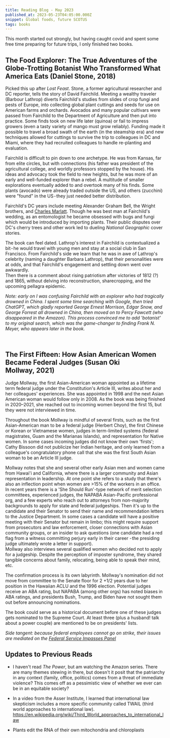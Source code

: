 ```yaml
---
title: Reading Blog - May 2023
published_at: 2023-05-23T04:05:00.000Z
snippet: Global foods, future SCOTUS
tags: books
---
```


This month started out strongly, but having caught covid and spent some free time preparing for future trips, I only finished two books.

## The Food Explorer: The True Adventures of the Globe-Trotting Botanist Who Transformed What America Eats (Daniel Stone, 2018)

Picked this up after *Lost Feast*. Stone, a former agricultural researcher and DC reporter, tells the story of David Fairchild. Meeting a wealthy traveler (Barbour Lathrop) diverts Fairchild's studies from slides of crop fungi and pests of Europe, into collecting global plant cuttings and seeds for use on American farms and orchards. Avocados and many popular cultivars were passed from Fairchild to the Department of Agriculture and then put into practice. Some finds took on new life later (quinoa) or fail to impress growers (even a tasty variety of mango must grow reliably). Funding made it possible to travel a broad swath of the earth (in the steamship era) and new techniques allowed for cuttings to survive the trip to colleagues in DC and Miami, where they had recruited colleagues to handle re-planting and evaluation.

Fairchild is difficult to pin down to one archetype. He was from Kansas, far from elite circles, but with connections (his father was president of the agricultural college, and worldly professors stopped by the house). His ideas and advocacy took the field to new heights, but he was more of an early and well-funded explorer than a rebel. A multitude of smaller explorations eventually added to and overtook many of his finds. Some plants (avocado) were already traded outside the US, and others (zucchini) were "found" in the US - they just needed better distribution.

Fairchild's DC years include meeting Alexander Graham Bell, the Wright brothers, and [Charles Marlatt](https://en.wikipedia.org/wiki/Charles_Lester_Marlatt). Though he was best man at Fairchild's wedding, as an entomologist he became obsessed with bugs and fungi which would be introduced by importing plants. Their public disputes over DC's cherry trees and other work led to dueling *National Geographic* cover stories.

The book can feel dated. Lathrop's interest in Fairchild is contextualized a bit - he would travel with young men and stay at a social club in San Francisco. From Fairchild's side we learn that he was in awe of Lathrop's celebrity (naming a daughter Barbara Lathrop), that their personalities were at odds, and that Fairchild's engagement and settling down went over awkwardly.<br/>
Then there is a comment about rising patriotism after victories of 1812 (?) and 1865, without delving into reconstruction, sharecropping, and the upcoming pellagra epidemic.

*Note: early on I was confusing Fairchild with an explorer who had tragically drowned in China. I spent some time searching with Google, then tried ChatGPT, which gladly reported George Ernest Morrison, Edgar Snow, and George Forrest all drowned in China, then moved on to Percy Fawcett (who disappeared in the Amazon). This process convinced me to add 'botanist' to my original search, which was the game-changer to finding Frank N. Meyer, who appears later in the book.*

<br/>

## The First Fifteen: How Asian American Women Became Federal Judges (Susan Oki Mollway, 2021)

Judge Mollway, the first Asian-American woman appointed as a lifetime term federal judge under the Constitution's Article III, writes about her and her colleagues' experiences. She was appointed in 1998 and the next Asian American woman would follow only in 2008. As the book was being finished in 2020–2021, she reached out to incoming women beyond the first 15, but they were not interviewed in time.

Throughout the book Mollway is mindful of several firsts, such as the first Asian-American man to be a federal judge (Herbert Choy), the first Chinese or Korean or Vietnamese women, judges in term-limited systems (federal magistrates, Guam and the Marianas Islands), and representation for Native women. In some cases incoming judges did not know their own 'firsts'; Cathy Bissoon did not publicize her Indian heritage, and only learned from a colleague's congratulatory phone call that she was the first South Asian woman to be an Article III judge.

Mollway notes that she and several other early Asian men and women came from Hawai'i and California, where there is a larger community and Asian representation in leadership. At one point she refers to a study that there's also an inflection point when women are >15% of the workers in an office.<br/>
In recent years there is a 'She Should Run'-type network of merit selection committees, experienced judges, the NAPABA Asian-Pacific professional org, and a few experts who reach out to attorneys from non-majority backgrounds to apply for state and federal judgeships. Then it's up to the candidate and their Senator to send their name and recommendation letters to the Justice Department. In some cases a candidate will have a positive meeting with their Senator but remain in limbo; this might require support from prosecutors and law enforcement, closer connections with Asian community groups, or an insider to ask questions (one candidate had a red flag from a witness committing perjury early in their career - the presiding judge ultimately wrote a letter in support).<br/>
Mollway also interviews several qualified women who decided not to apply for a judgeship. Despite the perception of imposter syndrome, they shared tangible concerns about family, relocating, being able to speak their mind, etc.

The confirmation process is its own labyrinth. Mollway's nomination did not move from committee to the Senate floor for 2 +1/2 years due to her position in the Hawaiian ACLU and the 1996 election. Potential judges receive an ABA rating, but NAPABA (among other orgs) has noted biases in ABA ratings, and presidents Bush, Trump, and Biden have not sought them out before announcing nominations.

The book could serve as a historical document before one of these judges gets nominated to the Supreme Court. At least three (plus a husband! talk about a power couple) are mentioned to be on presidents' lists.

*Side tangent: because federal employees cannot go on strike, their issues are mediated on the [Federal Service Impasses Panel](https://www.flra.gov/components-offices/components/federal-service-impasses-panel-fsip-or-panel)*

## Updates to Previous Reads

- I haven't read *The Power*, but am watching the Amazon series. There are many themes stewing in there, but doesn't it posit that the patriarchy in any context (family, office, politics) comes from a threat of immediate violence? This comes off as a pessimistic view of whether we  ever can be in an equitable society?

- In a video from the Asser Institute, I learned that international law skepticism includes a more specific community called TWAIL (third world approaches to international law). https://en.wikipedia.org/wiki/Third_World_approaches_to_international_law

- Plants edit the RNA of their own mitochondria and chloroplasts

<br/>
<br/>
<br/>
<br/>
